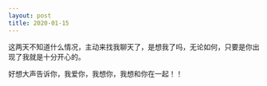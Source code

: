 ```yaml
---
layout: post
title: 2020-01-15
---
```


这两天不知道什么情况，主动来找我聊天了，是想我了吗，无论如何，只要是你出现了我就是十分开心的。

好想大声告诉你，我爱你，我想你，我想和你在一起！！